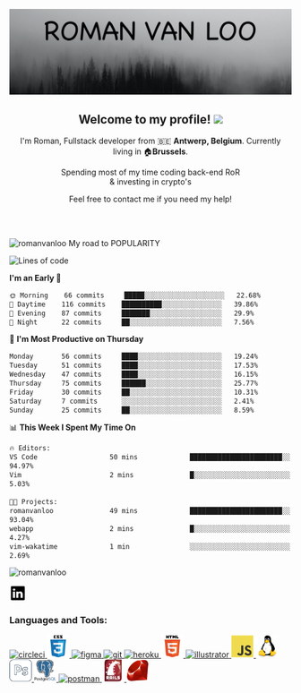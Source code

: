 ![Banner](https://github.com/RomanVanLoo/romanvanloo/blob/master/Artboard-1@4x-8.png)
<h2 align=center> Welcome to my profile! <img src="https://media.giphy.com/media/hvRJCLFzcasrR4ia7z/giphy.gif" width="25px"></h1>

<p align=center>I'm Roman, Fullstack developer from 🇧🇪 <b>Antwerp, Belgium</b>. Currently living in 🏠<b>Brussels</b>.</p>

<p align=center>Spending most of my time coding back-end RoR<br>& investing in crypto's</p>

<p align=center>Feel free to contact me if you need my help!</p><br><br>

<!-- PROFILE VIEWS, no idea if this will be depressing haha -->
<p align="left"> <img src="https://komarev.com/ghpvc/?username=romanvanloo&label=Profile%20views&color=0e75b6&style=flat" alt="romanvanloo" /> My road to POPULARITY</p>

<!--START_SECTION:waka-->
![Lines of code](https://img.shields.io/badge/From%20Hello%20World%20I%27ve%20Written-86927%20lines%20of%20code-blue)

**I'm an Early 🐤**

```text
🌞 Morning    66 commits     █████░░░░░░░░░░░░░░░░░░░░   22.68%
🌆 Daytime    116 commits    ██████████░░░░░░░░░░░░░░░   39.86%
🌃 Evening    87 commits     ███████░░░░░░░░░░░░░░░░░░   29.9%
🌙 Night      22 commits     ██░░░░░░░░░░░░░░░░░░░░░░░   7.56%

```
📅 **I'm Most Productive on Thursday**

```text
Monday       56 commits     ████░░░░░░░░░░░░░░░░░░░░░   19.24%
Tuesday      51 commits     ████░░░░░░░░░░░░░░░░░░░░░   17.53%
Wednesday    47 commits     ████░░░░░░░░░░░░░░░░░░░░░   16.15%
Thursday     75 commits     ██████░░░░░░░░░░░░░░░░░░░   25.77%
Friday       30 commits     ██░░░░░░░░░░░░░░░░░░░░░░░   10.31%
Saturday     7 commits      ░░░░░░░░░░░░░░░░░░░░░░░░░   2.41%
Sunday       25 commits     ██░░░░░░░░░░░░░░░░░░░░░░░   8.59%

```


📊 **This Week I Spent My Time On**

```text
🔥 Editors:
VS Code                  50 mins             ███████████████████████░░   94.97%
Vim                      2 mins              █░░░░░░░░░░░░░░░░░░░░░░░░   5.03%

🐱‍💻 Projects:
romanvanloo              49 mins             ███████████████████████░░   93.04%
webapp                   2 mins              █░░░░░░░░░░░░░░░░░░░░░░░░   4.27%
vim-wakatime             1 min               ░░░░░░░░░░░░░░░░░░░░░░░░░   2.69%

```


<!--END_SECTION:waka-->




<!-- BUY ME A COFFEE -->
<!-- <p><a href="https://www.buymeacoffee.com/romanvl"> <img align="left" src="https://cdn.buymeacoffee.com/buttons/v2/default-yellow.png" height="50" width="210" alt="romanvl" /></a></p><br><br> -->


<!-- Gitub Stats -->
<!-- Github Streak -->
<p><img src="https://github-readme-streak-stats.herokuapp.com/?user=romanvanloo&" alt="romanvanloo" /></p>


<!-- Crypto Enthousiast -->
<!-- Ethereum donate address -->


<!-- Linkedin -->
<a href="https://linkedin.com/in/romanvanloo" target="blank"><img align="center" src="https://github.com/romanvanloo/romanvanloo/blob/master/assets/linkedin.svg" alt="romanvanloo" height="30" width="30" /></a>


<!-- Languages + Tools icons -->
<h3 align="left">Languages and Tools:</h3>
<p align="left"> <a href="https://circleci.com" target="_blank"> <img src="https://www.vectorlogo.zone/logos/circleci/circleci-icon.svg" alt="circleci" width="40" height="40"/> </a> <a href="https://www.w3schools.com/css/" target="_blank"> <img src="https://raw.githubusercontent.com/devicons/devicon/master/icons/css3/css3-original-wordmark.svg" alt="css3" width="40" height="40"/> </a> <a href="https://www.figma.com/" target="_blank"> <img src="https://www.vectorlogo.zone/logos/figma/figma-icon.svg" alt="figma" width="40" height="40"/> </a> <a href="https://git-scm.com/" target="_blank"> <img src="https://www.vectorlogo.zone/logos/git-scm/git-scm-icon.svg" alt="git" width="40" height="40"/> </a> <a href="https://heroku.com" target="_blank"> <img src="https://www.vectorlogo.zone/logos/heroku/heroku-icon.svg" alt="heroku" width="40" height="40"/> </a> <a href="https://www.w3.org/html/" target="_blank"> <img src="https://raw.githubusercontent.com/devicons/devicon/master/icons/html5/html5-original-wordmark.svg" alt="html5" width="40" height="40"/> </a> <a href="https://www.adobe.com/in/products/illustrator.html" target="_blank"> <img src="https://www.vectorlogo.zone/logos/adobe_illustrator/adobe_illustrator-icon.svg" alt="illustrator" width="40" height="40"/> </a> <a href="https://developer.mozilla.org/en-US/docs/Web/JavaScript" target="_blank"> <img src="https://raw.githubusercontent.com/devicons/devicon/master/icons/javascript/javascript-original.svg" alt="javascript" width="40" height="40"/> </a> <a href="https://www.linux.org/" target="_blank"> <img src="https://raw.githubusercontent.com/devicons/devicon/master/icons/linux/linux-original.svg" alt="linux" width="40" height="40"/> </a> <a href="https://www.photoshop.com/en" target="_blank"> <img src="https://raw.githubusercontent.com/devicons/devicon/master/icons/photoshop/photoshop-line.svg" alt="photoshop" width="40" height="40"/> </a> <a href="https://www.postgresql.org" target="_blank"> <img src="https://raw.githubusercontent.com/devicons/devicon/master/icons/postgresql/postgresql-original-wordmark.svg" alt="postgresql" width="40" height="40"/> </a> <a href="https://postman.com" target="_blank"> <img src="https://www.vectorlogo.zone/logos/getpostman/getpostman-icon.svg" alt="postman" width="40" height="40"/> </a> <a href="https://rubyonrails.org" target="_blank"> <img src="https://raw.githubusercontent.com/devicons/devicon/master/icons/rails/rails-original-wordmark.svg" alt="rails" width="40" height="40"/> </a> <a href="https://www.ruby-lang.org/en/" target="_blank"> <img src="https://raw.githubusercontent.com/devicons/devicon/master/icons/ruby/ruby-original.svg" alt="ruby" width="40" height="40"/> </a> </p>
